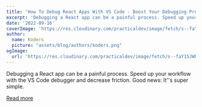 ```yaml
---
title: 'How To Debug React Apps With VS Code - Boost Your Debugging Productivity'
excerpt: 'Debugging a React app can be a painful process. Speed up your workflow with the VS Code debugger and decrease friction. Good news: It''s super simple.'
date: '2022-09-16'
coverImage: 'https://res.cloudinary.com/practicaldev/image/fetch/s--faY15JWh--/c_imagga_scale,f_auto,fl_progressive,h_420,q_auto,w_1000/https://dev-to-uploads.s3.amazonaws.com/uploads/articles/b4bjg33oiq261p11ask1.png'
author:
  name: Koders
  picture: "assets/blog/authors/koders.png"
ogImage:
  url: 'https://res.cloudinary.com/practicaldev/image/fetch/s--faY15JWh--/c_imagga_scale,f_auto,fl_progressive,h_420,q_auto,w_1000/https://dev-to-uploads.s3.amazonaws.com/uploads/articles/b4bjg33oiq261p11ask1.png'
---
```


Debugging a React app can be a painful process. Speed up your workflow with the VS Code debugger and decrease friction. Good news: It''s super simple.

[Read more](https://dev.to/profydev/how-to-debug-react-apps-with-vs-code-boost-your-debugging-productivity-1k05)

